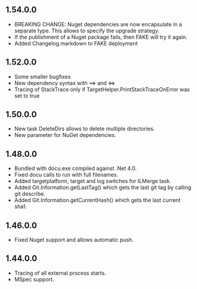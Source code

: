 ## 1.54.0.0

* BREAKING CHANGE: Nuget dependencies are now encapsulate in a separate type. This allows to specify the upgrade strategy.
* If the publishment of a Nuget package fails, then FAKE will try it again.
* Added Changelog.markdown to FAKE deployment

## 1.52.0.0

* Some smaller bugfixes
* New dependency syntax with ==> and <=>
* Tracing of StackTrace only if TargetHelper.PrintStackTraceOnError was set to true

## 1.50.0.0

* New task DeleteDirs allows to delete multiple directories.
* New parameter for NuGet dependencies.

## 1.48.0.0

* Bundled with docu.exe compiled against .Net 4.0.
* Fixed docu calls to run with full filenames.
* Added targetplatform, target and log switches for ILMerge task.
* Added Git.Information.getLastTag() which gets the last git tag by calling git describe.
* Added Git.Information.getCurrentHash() which gets the last current sha1.

## 1.46.0.0

* Fixed Nuget support and allows automatic push.

## 1.44.0.0

* Tracing of all external process starts.
* MSpec support.
